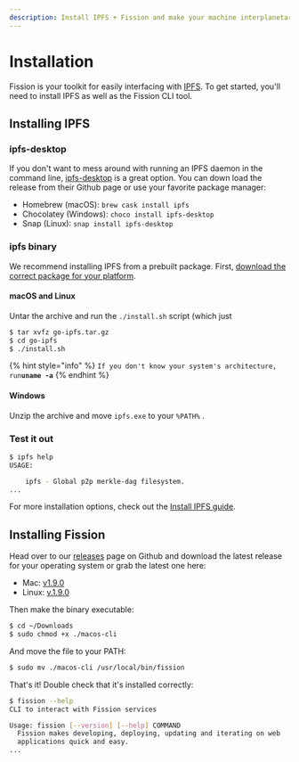 ```yaml
---
description: Install IPFS + Fission and make your machine interplanetary!
---
```


# Installation

Fission is your toolkit for easily interfacing with [IPFS](https://ipfs.io/). To get started, you'll need to install IPFS as well as the Fission CLI tool.

## Installing IPFS

### ipfs-desktop

If you don't want to mess around with running an IPFS daemon in the command line, [ipfs-desktop](https://github.com/ipfs-shipyard/ipfs-desktop) is a great option. You can down load the release from their Github page or use your favorite package manager:

* Homebrew \(macOS\): `brew cask install ipfs` 
* Chocolatey \(Windows\): `choco install ipfs-desktop` 
* Snap \(Linux\): `snap install ipfs-desktop` 

### ipfs binary

We recommend installing IPFS from a prebuilt package. First, [download the correct package for your platform](https://dist.ipfs.io/#go-ipfs).

#### macOS and Linux

Untar the archive and run the `./install.sh` script \(which just 

```bash
$ tar xvfz go-ipfs.tar.gz
$ cd go-ipfs
$ ./install.sh
```

{% hint style="info" %}
`If you don't know your system's architecture, run`**`uname -a`**
{% endhint %}

#### Windows

Unzip the archive and move `ipfs.exe` to your `%PATH%` .

### Test it out

```bash
$ ipfs help
USAGE:

    ipfs - Global p2p merkle-dag filesystem.
...
```

For more installation options, check out the [Install IPFS guide](https://docs.ipfs.io/guides/guides/install/).

## Installing Fission

Head over to our [releases](https://github.com/fission-suite/web-api/releases) page on Github and download the latest release for your operating system or grab the latest one here:

* Mac: [v1.9.0](https://github.com/fission-suite/web-api/releases/download/1.9.0/macos-cli)
* Linux: [v.1.9.0](https://github.com/fission-suite/web-api/releases/download/1.9.0/deb-cli)

Then make the binary executable:

```bash
$ cd ~/Downloads
$ sudo chmod +x ./macos-cli
```

And move the file to your PATH:

```bash
$ sudo mv ./macos-cli /usr/local/bin/fission
```

That's it! Double check that it's installed correctly:

```bash
$ fission --help
CLI to interact with Fission services

Usage: fission [--version] [--help] COMMAND
  Fission makes developing, deploying, updating and iterating on web
  applications quick and easy.
...
```

